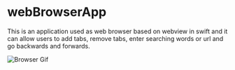 # webBrowserApp
This is an application used as web browser based on webview in swift and it can allow users to add tabs, remove tabs, enter searching words or url and go backwards and forwards.

![Browser Gif](./webBrowser.gif)



